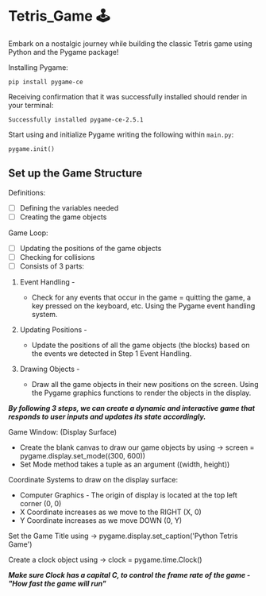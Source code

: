 # Tetris_Game :joystick:

Embark on a nostalgic journey while building the classic Tetris game using Python and the Pygame package! 

Installing Pygame: 
```
pip install pygame-ce 
```

Receiving confirmation that it was successfully installed should render in your terminal:
```
Successfully installed pygame-ce-2.5.1 
```

Start using and initialize Pygame writing the following within `main.py`:
```
pygame.init()
```

## Set up the Game Structure  
Definitions:
- [ ] Defining the variables needed
- [ ] Creating the game objects 

Game Loop:
- [ ] Updating the positions of the game objects
- [ ] Checking for collisions 
- [ ] Consists of 3 parts: 

1. Event Handling -
    - Check for any events that occur in the game = quitting the game, a key pressed on the keyboard, etc. Using the Pygame event handling system. 

2. Updating Positions -
    - Update the positions of all the game objects (the blocks) based on the events we detected in Step 1 Event Handling. 

3. Drawing Objects -
    - Draw all the game objects in their new positions on the screen. Using the Pygame graphics functions to render the objects in the display. 

***By following 3 steps, we can create a dynamic and interactive game that responds to user inputs and updates its state accordingly.***  

Game Window: (Display Surface)
- Create the blank canvas to draw our game objects by using -> screen = pygame.display.set_mode((300, 600))
- Set Mode method takes a tuple as an argument ((width, height))

Coordinate Systems to draw on the display surface:
- Computer Graphics - The origin of display is located at the top left corner (0, 0)
- X Coordinate increases as we move to the RIGHT (X, 0)
- Y Coordinate increases as we move DOWN (0, Y)

Set the Game Title using -> pygame.display.set_caption('Python Tetris Game')

Create a clock object using -> clock = pygame.time.Clock() 

***Make sure Clock has a capital C, to control the frame rate of the game - "How fast the game will run"***


